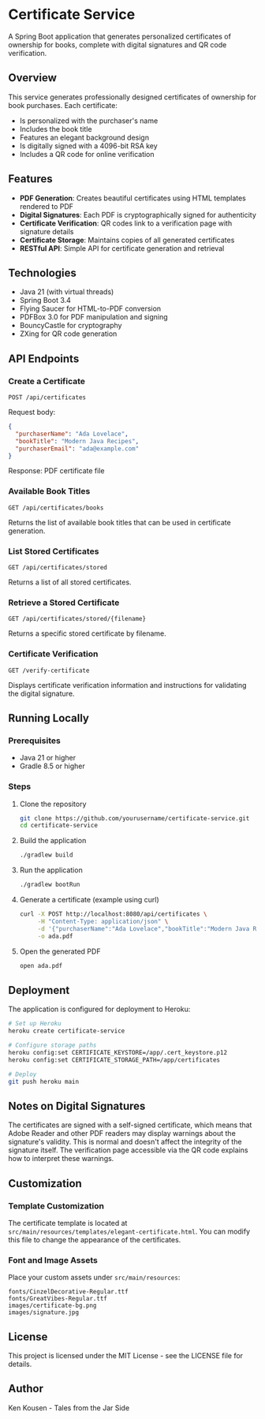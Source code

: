 # Certificate Service

A Spring Boot application that generates personalized certificates of ownership for books, complete with digital signatures and QR code verification.

## Overview

This service generates professionally designed certificates of ownership for book purchases. Each certificate:

- Is personalized with the purchaser's name
- Includes the book title
- Features an elegant background design
- Is digitally signed with a 4096-bit RSA key
- Includes a QR code for online verification

## Features

- **PDF Generation**: Creates beautiful certificates using HTML templates rendered to PDF
- **Digital Signatures**: Each PDF is cryptographically signed for authenticity
- **Certificate Verification**: QR codes link to a verification page with signature details
- **Certificate Storage**: Maintains copies of all generated certificates
- **RESTful API**: Simple API for certificate generation and retrieval

## Technologies

- Java 21 (with virtual threads)
- Spring Boot 3.4
- Flying Saucer for HTML-to-PDF conversion
- PDFBox 3.0 for PDF manipulation and signing
- BouncyCastle for cryptography
- ZXing for QR code generation

## API Endpoints

### Create a Certificate

```
POST /api/certificates
```

Request body:
```json
{
  "purchaserName": "Ada Lovelace",
  "bookTitle": "Modern Java Recipes",
  "purchaserEmail": "ada@example.com"
}
```

Response: PDF certificate file

### Available Book Titles

```
GET /api/certificates/books
```

Returns the list of available book titles that can be used in certificate generation.

### List Stored Certificates

```
GET /api/certificates/stored
```

Returns a list of all stored certificates.

### Retrieve a Stored Certificate

```
GET /api/certificates/stored/{filename}
```

Returns a specific stored certificate by filename.

### Certificate Verification

```
GET /verify-certificate
```

Displays certificate verification information and instructions for validating the digital signature.

## Running Locally

### Prerequisites

- Java 21 or higher
- Gradle 8.5 or higher

### Steps

1. Clone the repository
   ```bash
   git clone https://github.com/yourusername/certificate-service.git
   cd certificate-service
   ```

2. Build the application
   ```bash
   ./gradlew build
   ```

3. Run the application
   ```bash
   ./gradlew bootRun
   ```

4. Generate a certificate (example using curl)
   ```bash
   curl -X POST http://localhost:8080/api/certificates \
        -H "Content-Type: application/json" \
        -d '{"purchaserName":"Ada Lovelace","bookTitle":"Modern Java Recipes"}' \
        -o ada.pdf
   ```

5. Open the generated PDF
   ```bash
   open ada.pdf
   ```

## Deployment

The application is configured for deployment to Heroku:

```bash
# Set up Heroku
heroku create certificate-service

# Configure storage paths
heroku config:set CERTIFICATE_KEYSTORE=/app/.cert_keystore.p12
heroku config:set CERTIFICATE_STORAGE_PATH=/app/certificates

# Deploy
git push heroku main
```

## Notes on Digital Signatures

The certificates are signed with a self-signed certificate, which means that Adobe Reader and other PDF readers may display warnings about the signature's validity. This is normal and doesn't affect the integrity of the signature itself. The verification page accessible via the QR code explains how to interpret these warnings.

## Customization

### Template Customization

The certificate template is located at `src/main/resources/templates/elegant-certificate.html`. You can modify this file to change the appearance of the certificates.

### Font and Image Assets

Place your custom assets under `src/main/resources`:

```
fonts/CinzelDecorative-Regular.ttf
fonts/GreatVibes-Regular.ttf
images/certificate-bg.png
images/signature.jpg
```

## License

This project is licensed under the MIT License - see the LICENSE file for details.

## Author

Ken Kousen - Tales from the Jar Side
